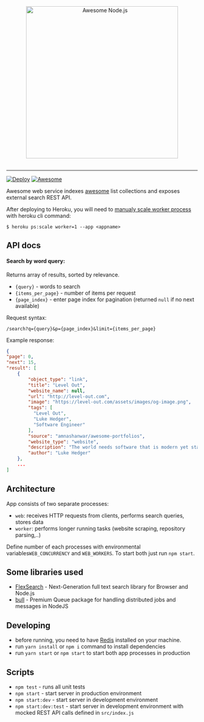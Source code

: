 <div align="center">
	<img width="400" src="https://api.awesomesearch.in/logo.png" alt="Awesome Node.js">
</div>
<br>
<hr>

[![Deploy](https://www.herokucdn.com/deploy/button.png)](https://heroku.com/deploy)
[![Awesome](https://awesome.re/badge-flat2.svg)](https://awesome.re)
<br>

Awesome web service indexes [awesome](https://awesome.com/sindresorhus/awesome) list collections and exposes external search REST API.

After deploying to Heroku, you will need to [manualy scale worker process](https://devcenter.heroku.com/articles/procfile#scaling-a-process-type) with heroku cli command: 
```
$ heroku ps:scale worker=1 --app <appname>
```


## API docs

#### Search by word query:
Returns array of results, sorted by relevance.
- `{query}` - words to search
- `{items_per_page}` - number of items per request
- `{page_index}` - enter page index for pagination (returned `null` if no next available)

Request syntax:
```
/search?q={query}&p={page_index}&limit={items_per_page}
```

Example response:
```json
{
"page": 0,
"next": 15,
"result": [
    {
        "object_type": "link",
        "title": "Level Out",
        "website_name": null,
        "url": "http://level-out.com",
        "image": "https://level-out.com/assets/images/og-image.png",
        "tags": [
          "Level Out",
          "Luke Hedger",
          "Software Engineer"
        ],
        "source": "amnashanwar/awesome-portfolios",
        "website_type": "website",
        "description": "The world needs software that is modern yet stable, balanced skillfully between innovation and standards",
        "author": "Luke Hedger"
    },
    ...
]
```

## Architecture
App consists of two separate processes:
- `web`: receives HTTP requests from clients, performs search queries, stores data
- `worker`: performs longer running tasks (website scraping, repository parsing,..)

Define number of each processes with environmental variables`WEB_CONCURRENCY` and `WEB_WORKERS`.
To start both just run `npm start`.

## Some libraries used
- [FlexSearch](https://github.com/nextapps-de/flexsearch) - Next-Generation full text search library for Browser and Node.js
- [bull](https://github.com/OptimalBits/bull) - Premium Queue package for handling distributed jobs and messages in NodeJS

## Developing

- before running, you need to have [Redis](https://redis.io/) installed on your machine. 
- run `yarn install` or `npm i` command to install dependencies
- run `yarn start` or `npm start` to start both app processes in production

## Scripts

- `npm test` - runs all unit tests
- `npm start` - start server in production environment
- `npm start:dev` - start server in development environment
- `npm start:dev:test` - start server in development environment with mocked REST API calls defined in `src/index.js`
